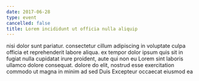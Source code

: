 ```yaml
---
date: 2017-06-28
type: event
cancelled: false
title: Lorem incididunt ut officia nulla aliquip
---
```

nisi dolor sunt pariatur. consectetur cillum adipiscing in voluptate culpa officia et reprehenderit labore aliqua. ex tempor dolor ipsum quis sit in fugiat nulla cupidatat irure proident, aute qui non eu Lorem sint laboris ullamco dolore consequat. dolore do elit, nostrud esse exercitation commodo ut magna in minim ad sed Duis Excepteur occaecat eiusmod ea